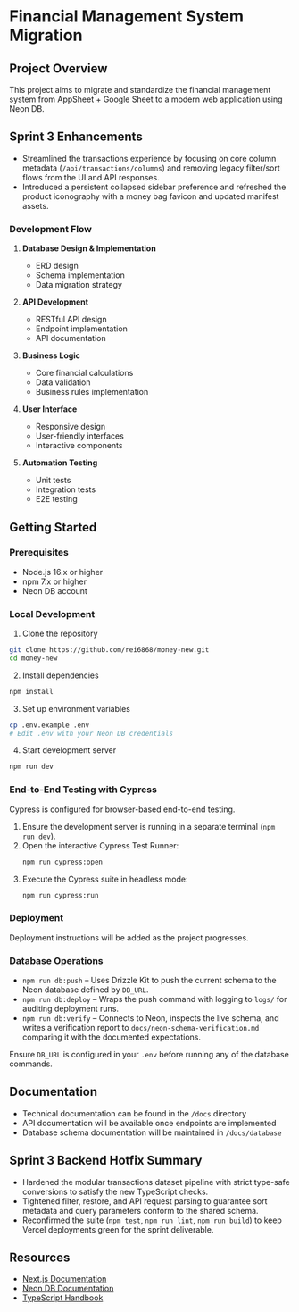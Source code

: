 # Financial Management System Migration

## Project Overview
This project aims to migrate and standardize the financial management system from AppSheet + Google Sheet to a modern web application using Neon DB.

## Sprint 3 Enhancements
- Streamlined the transactions experience by focusing on core column metadata (`/api/transactions/columns`) and removing legacy filter/sort flows from the UI and API responses.
- Introduced a persistent collapsed sidebar preference and refreshed the product iconography with a money bag favicon and updated manifest assets.

### Development Flow
1. **Database Design & Implementation**
   - ERD design
   - Schema implementation
   - Data migration strategy

2. **API Development**
   - RESTful API design
   - Endpoint implementation
   - API documentation

3. **Business Logic**
   - Core financial calculations
   - Data validation
   - Business rules implementation

4. **User Interface**
   - Responsive design
   - User-friendly interfaces
   - Interactive components

5. **Automation Testing**
   - Unit tests
   - Integration tests
   - E2E testing

## Getting Started

### Prerequisites
- Node.js 16.x or higher
- npm 7.x or higher
- Neon DB account

### Local Development
1. Clone the repository
```bash
git clone https://github.com/rei6868/money-new.git
cd money-new
```

2. Install dependencies
```bash
npm install
```

3. Set up environment variables
```bash
cp .env.example .env
# Edit .env with your Neon DB credentials
```

4. Start development server
```bash
npm run dev
```

### End-to-End Testing with Cypress

Cypress is configured for browser-based end-to-end testing.

1. Ensure the development server is running in a separate terminal (`npm run dev`).
2. Open the interactive Cypress Test Runner:
   ```bash
   npm run cypress:open
   ```
3. Execute the Cypress suite in headless mode:
   ```bash
   npm run cypress:run
   ```

### Deployment
Deployment instructions will be added as the project progresses.

### Database Operations
- `npm run db:push` – Uses Drizzle Kit to push the current schema to the Neon database defined by `DB_URL`.
- `npm run db:deploy` – Wraps the push command with logging to `logs/` for auditing deployment runs.
- `npm run db:verify` – Connects to Neon, inspects the live schema, and writes a verification report to `docs/neon-schema-verification.md` comparing it with the documented expectations.

Ensure `DB_URL` is configured in your `.env` before running any of the database commands.

## Documentation
- Technical documentation can be found in the `/docs` directory
- API documentation will be available once endpoints are implemented
- Database schema documentation will be maintained in `/docs/database`

## Sprint 3 Backend Hotfix Summary
- Hardened the modular transactions dataset pipeline with strict type-safe conversions to satisfy the new TypeScript checks.
- Tightened filter, restore, and API request parsing to guarantee sort metadata and query parameters conform to the shared schema.
- Reconfirmed the suite (`npm test`, `npm run lint`, `npm run build`) to keep Vercel deployments green for the sprint deliverable.

## Resources
- [Next.js Documentation](https://nextjs.org/docs)
- [Neon DB Documentation](https://neon.tech/docs)
- [TypeScript Handbook](https://www.typescriptlang.org/docs/)
